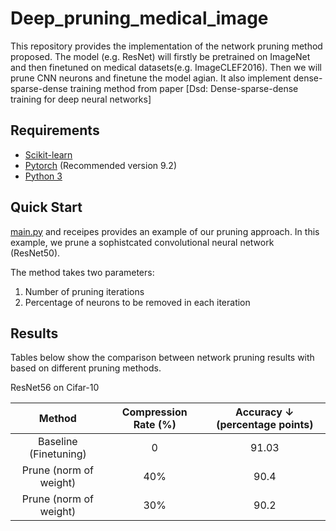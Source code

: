 # Deep_pruning_medical_image
This repository provides the implementation of the network pruning method proposed. The model (e.g. ResNet) will firstly be pretrained on ImageNet and then finetuned on medical datasets(e.g. ImageCLEF2016). Then we will prune CNN neurons and finetune the model agian. It also implement dense-sparse-dense training method from paper [Dsd: Dense-sparse-dense training for deep neural networks]

## Requirements
- [Scikit-learn](http://scikit-learn.org/stable/)
- [Pytorch](https://pytorch.org/) (Recommended version 9.2)
- [Python 3](https://www.python.org/)

## Quick Start
[main.py](main.py) and receipes provides an example of our pruning approach. In this example, we prune a  sophistcated convolutional neural network (ResNet50). 

The method takes two parameters:
1. Number of pruning iterations 
2. Percentage of neurons to be removed in each iteration 

## Results
Tables below show the comparison between network pruning results with based on different pruning methods. 

ResNet56 on Cifar-10

|     Method     | Compression Rate (%) | Accuracy ↓ (percentage points) |
|:--------------:|:-----:|:----------------:|
| Baseline (Finetuning) |  0 |       91.03       |
| Prune (norm of weight)| 40% |  90.4       |
| Prune (norm of weight) |   30% | 90.2 |


